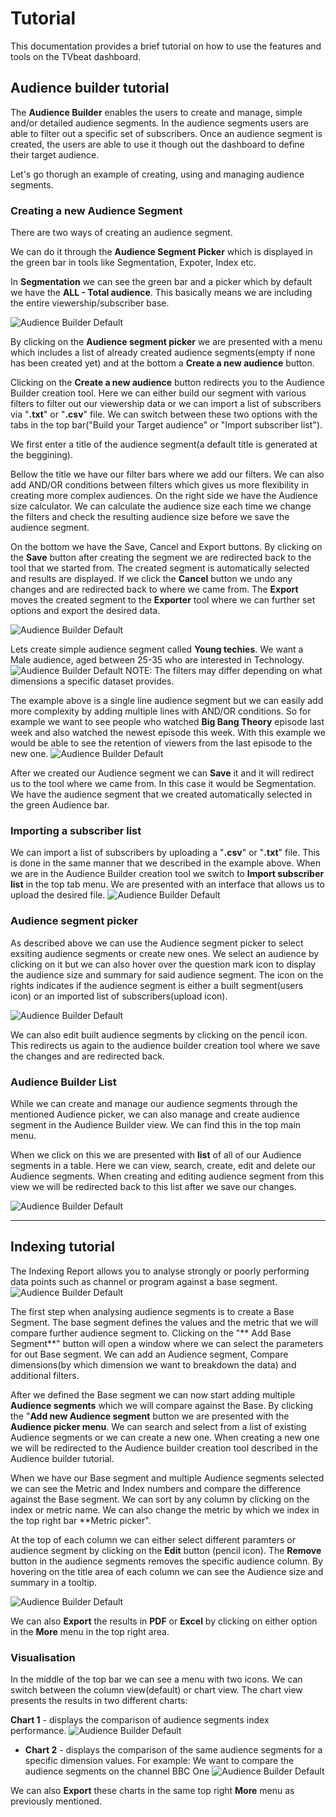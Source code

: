 # Tutorial

This documentation provides a brief tutorial on how to use the features and tools on the TVbeat dashboard. 

## Audience builder tutorial
The **Audience Builder** enables the users to create and manage, simple and/or detailed audience segments. In the audience segments users are
able to filter out a specific set of subscribers. Once an audience segment is created, the users are able to use it though out the dashboard to
define their target audience.

Let's go thorugh an example of creating, using and managing audience segments.

### Creating a new **Audience Segment**
There are two ways of creating an audience segment. 

We can do it through the **Audience Segment Picker** which is displayed in the green bar in tools like Segmentation, Expoter, Index etc.

In  **Segmentation** we can see the green bar and a picker which by default we have the **ALL - Total audience**. This basically means we 
are including the entire viewership/subscriber base. 

![Audience Builder Default](https://raw.githubusercontent.com/tvbeat/public/master/docs/img/Segmentation-Picker.png)

By clicking on the **Audience segment picker** we are presented with a menu which includes a list of already created audience 
segments(empty if none has been created yet) and at the bottom a **Create a new audience** button. 

Clicking on the **Create a new audience** button redirects you to the Audience Builder creation tool. Here we can either build our segment
with various filters to filter out our viewership data or we can import a list of subscribers via "**.txt**" or "**.csv**" file. We can 
switch between these two options with the tabs in the top bar("Build your Target audience" or "Import subscriber list").

We first enter a title of the audience segment(a default title is generated at the beggining). 

Bellow the title we have our filter bars where we add our filters. We can also add AND/OR conditions between filters 
which gives us more flexibility in creating more complex audiences. On the right side we have the Audience size calculator. We can calculate the audience size each time we change the filters and check the resulting audience size before we save the audience segment.

On the bottom we have the Save, Cancel and Export buttons. By clicking on the **Save** button after creating the segment we are redirected back to the tool that we started from. The created segment is automatically selected and results are displayed. If we click the **Cancel** button we undo any changes and are redirected back to where we came from. The **Export** moves the created segment to the **Exporter** tool where we can further set options and export the desired data.

![Audience Builder Default](https://raw.githubusercontent.com/tvbeat/public/master/docs/img/audience-builder-default.png)

Lets create simple audience segment called **Young techies**. We want a Male audience, aged between 25-35 who are interested in Technology.  
![Audience Builder Default](https://raw.githubusercontent.com/tvbeat/public/master/docs/img/young-techies-example.png)
NOTE: The filters may differ depending on what dimensions a specific dataset provides.

The example above is a single line audience segment but we can easily add more complexity by adding multiple lines with AND/OR conditions. So for example we want to see people who watched **Big Bang Theory** episode last week and also watched the newest episode this week. With this example we would be able to see the retention of viewers from the last episode to the new one.
![Audience Builder Default](https://raw.githubusercontent.com/tvbeat/public/master/docs/img/big-bang-theory-example.png)

After we created our Audience segment we can **Save** it and it will redirect us to the tool where we came from. In this case it would be Segmentation. We have the audience segment that we created automatically selected in the green Audience bar.

### Importing a subscriber list
We can import a list of subscribers by uploading a "**.csv**" or "**.txt**" file. This is done in the same manner that we described in the example above. When we are in the Audience Builder creation tool we switch to **Import subscriber list** in the top tab menu. We are presented with an interface that allows us to upload the desired file.
![Audience Builder Default](https://raw.githubusercontent.com/tvbeat/public/master/docs/img/import-subs.gif)

### Audience segment picker
As described above we can use the Audience segment picker to select exsiting audience segments or create new ones. We select an audience by clicking on it but we can also hover over the question mark icon to display the audience size and summary for said audience segment. The icon on the rights indicates if the audience segment is either a built segment(users icon) or an imported list of subscribers(upload icon). 

![Audience Builder Default](https://raw.githubusercontent.com/tvbeat/public/master/docs/img/Segmentation-Picker.png)

We can also edit built audience segments by clicking on the pencil icon. This redirects us again to the audience builder creation tool where we save the changes and are redirected back.

### Audience Builder List
While we can create and manage our audience segments through the mentioned Audience picker, we can also manage and create audience segment in the Audience Builder view. We can find this in the top main menu.

When we click on this we are presented with **list** of all of our Audience segments in a table. Here we can view, search, create, edit and delete our Audience segments. When creating and editing audience segment from this view we will be redirected back to this list after we save our changes.

![Audience Builder Default](https://raw.githubusercontent.com/tvbeat/public/master/docs/img/audience-builder-list.gif)

----

## Indexing tutorial
The Indexing Report allows you to analyse strongly or poorly performing data points such as channel or program against a base segment.
![Audience Builder Default](https://raw.githubusercontent.com/tvbeat/public/master/docs/img/audience-builder-list.gif)

The first step when analysing audience segments is to create a Base Segment. The base segment defines the values and the metric that we will compare further audience segment to. Clicking on the "** Add Base Segment**" button will open a window where we can select the parameters for out Base segment. We can add an Audience segment, Compare dimensions(by which dimension we want to breakdown the data) and additional filters. 

After we defined the Base segment we can now start adding multiple **Audience segments** which we will compare against the Base. By clicking the "**Add new Audience segment** button we are presented with the **Audience picker menu**. We can search and select from a list of existing Audience segments or we can create a new one. When creating a new one we will be redirected to the Audience builder creation tool described in the Audience builder tutorial.

When we have our Base segment and multiple Audience segments selected we can see the Metric and Index numbers and compare the difference against the Base segment. We can sort by any column by clicking on the index or metric name. We can also change the metric by which we index in the top right bar **Metric picker".

At the top of each column we can either select different paramters or audience segment by clicking on the **Edit** button (pencil icon). The **Remove** button in the audience segments removes the specific audience column. By hovering on the title area of each column we can see the Audience size and summary in a tooltip.

![Audience Builder Default](https://raw.githubusercontent.com/tvbeat/public/master/docs/img/index-hover.png)

We can also **Export** the results in **PDF** or **Excel** by clicking on either option in the **More** menu in the top right area.

### Visualisation
In the middle of the top bar we can see a menu with two icons. We can switch between the column view(default) or chart view. The chart view presents the results in two different charts:

**Chart 1** - displays the comparison of audience segments index performance.
![Audience Builder Default](https://raw.githubusercontent.com/tvbeat/public/master/docs/img/index-viz1.png)

* **Chart 2** - displays the comparison of the same audience segments for a specific dimension values. For example: We want to compare the audience segments on the channel BBC One
![Audience Builder Default](https://raw.githubusercontent.com/tvbeat/public/master/docs/img/index-viz2.png)

We can also **Export** these charts in the same top right **More** menu as previously mentioned.





